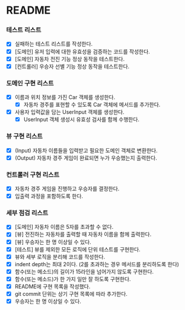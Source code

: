 # README

### 테스트 리스트
- [X] 실패하는 테스트 리스트를 작성한다.
- [X] [도메인] 유저 입력에 대한 유효성을 검증하는 코드를 작성한다. 
- [X] [도메인] 자동차 전진 기능 정상 동작을 테스트한다.
- [X] [컨트롤러] 우승자 선별 기능 정상 동작을 테스트한다.

### 도메인 구현 리스트
- [X] 이름과 위치 정보를 가진 Car 객체를 생성한다.
  - [X] 자동차 경주를 표현할 수 있도록  Car 객체에 메서드를 추가한다.
- [X] 사용자 입력값을 담는 UserInput 객체를 생성한다.
  - [X] UserInput 객체 생성시 유효성 검사를 함께 수행한다.  

### 뷰 구현 리스트
- [X] (Input) 자동차 이름들을 입력받고 필요한 도메인 객체로 변환한다.
- [X] (Output) 자동차 경주 게임이 완료되면 누가 우승했는지 출력한다.

### 컨트롤러 구현 리스트
- [X] 자동차 경주 게임을 진행하고 우승자를 결정한다. 
- [X] 입출력 과정을 포함하도록 한다.

### 세부 점검 리스트
- [X] [도메인] 자동차 이름은 5자를 초과할 수 없다.
- [X] [뷰] 전진하는 자동차를 출력할 때 자동차 이름을 함께 출력한다.
- [X] [뷰] 우승자는 한 명 이상일 수 있다.
- [X] [테스트] 뷰를 제외한 모든 로직에 단위 테스트를 구현한다.
- [X] 뷰와 세부 로직을 분리해 코드를 작성한다. 
- [X] indent depth는 최대 2이다. (2를 초과하는 경우 메서드를 분리하도록 한다)
- [X] 함수(또는 메소드)의 길이가 15라인을 넘어가지 않도록 구현한다.
- [X] 함수(또는 메소드)가 한 가지 일만 잘 하도록 구현한다.
- [X] README에 구현 목록을 작성했다.
- [X] git commit 단위는 상기 구현 목록에 따라 추가한다.
- [X] 우승자는 한 명 이상일 수 있다.